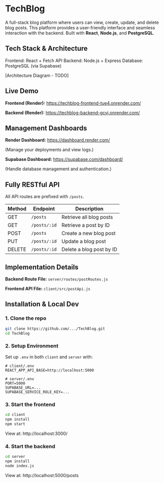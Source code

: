 # TechBlog

A full-stack blog platform where users can view, create, update, and delete blog posts.
This platform provides a user-friendly interface and seamless interaction with the backend.
Built with **React**, **Node.js**, and **PostgreSQL**.

## Tech Stack & Architecture

Frontend: React + Fetch API
Backend: Node.js + Express
Database: PostgreSQL (via Supabase)

[Architecture Diagram - TODO]

## Live Demo

**Frontend (Render):** https://techblog-frontend-tue4.onrender.com/

**Backend (Render):** https://techblog-backend-gcyj.onrender.com/

## Management Dashboards

**Render Dashboard:** https://dashboard.render.com/

(Manage your deployments and view logs.)

**Supabase Dashboard:** https://supabase.com/dashboard/

(Handle database management and authentication.)

## Fully RESTful API

All API routes are prefixed with `/posts`.

| Method | Endpoint     | Description              |
| ------ | ------------ | ------------------------ |
| GET    | `/posts`     | Retrieve all blog posts  |
| GET    | `/posts/:id` | Retrieve a post by ID    |
| POST   | `/posts`     | Create a new blog post   |
| PUT    | `/posts/:id` | Update a blog post       |
| DELETE | `/posts/:id` | Delete a blog post by ID |

## Implementation Details

**Backend Route File:** `server/routes/postRoutes.js`

**Frontend API File:** `client/src/postApi.js`

## Installation & Local Dev

### 1. Clone the repo

```bash
git clone https://github.com/.../TechBlog.git
cd TechBlog
```

### 2. Setup Environment

Set up `.env` in both `client` and `server` with:

```plain
# client/.env
REACT_APP_API_BASE=http://localhost:5000
```

```plain
# server/.env
PORT=5000
SUPABASE_URL=...
SUPABASE_SERVICE_ROLE_KEY=...
```

### 3. Start the frontend

```bash
cd client
npm install
npm start
```

View at: http://localhost:3000/

### 4. Start the backend

```bash
cd server
npm install
node index.js
```

View at: http://localhost:5000/posts
